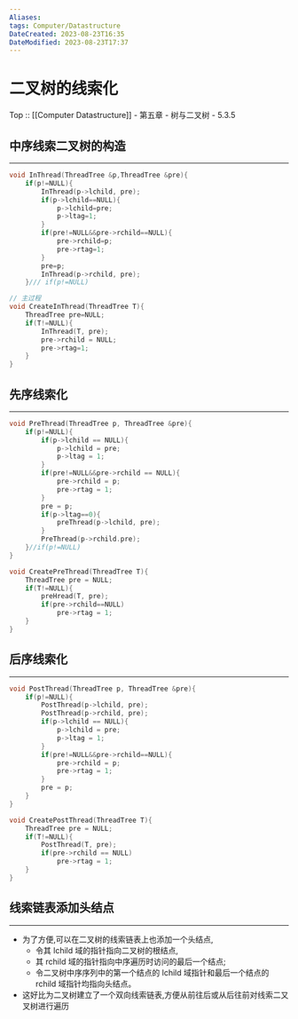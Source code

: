```yaml
---
Aliases: 
tags: Computer/Datastructure 
DateCreated: 2023-08-23T16:35
DateModified: 2023-08-23T17:37
---
```

# 二叉树的线索化

Top :: [[Computer Datastructure]] - 第五章 - 树与二叉树 - 5.3.5

## 中序线索二叉树的构造
---

```cpp
void InThread(ThreadTree &p,ThreadTree &pre){
	if(p!=NULL){
		InThread(p->lchild, pre);
		if(p->lchild==NULL){
			p->lchild=pre;
			p->ltag=1;
		}
		if(pre!=NULL&&pre->rchild==NULL){
			pre->rchild=p;
			pre->rtag=1;
		}
		pre=p;
		InThread(p->rchild, pre);
	}/// if(p!=NULL)

// 主过程
void CreateInThread(ThreadTree T){
	ThreadTree pre=NULL;
	if(T!=NULL){
		InThread(T, pre);
		pre->rchild = NULL;
		pre->rtag=1;
	}
}
```

## 先序线索化
---

```cpp
void PreThread(ThreadTree p, ThreadTree &pre){
	if(p!=NULL){
		if(p->lchild == NULL){
			p->lchild = pre;
			p->ltag = 1;
		}
		if(pre!=NULL&&pre->rchild == NULL){
			pre->rchild = p;
			pre->rtag = 1;
		}
		pre = p;
		if(p->ltag==0){
			preThread(p->lchild, pre);
		}
		PreThread(p->rchild.pre);
	}//if(p!=NULL)
}

void CreatePreThread(ThreadTree T){
	ThreadTree pre = NULL;
	if(T!=NULL){
		preHread(T, pre);
		if(pre->rchild==NULL)
			pre->rtag = 1;
	}
}
```

## 后序线索化
---

```cpp
void PostThread(ThreadTree p, ThreadTree &pre){
	if(p!=NULL){
		PostThread(p->lchild, pre);
		PostThread(p->rchild, pre);
		if(p->lchild == NULL){
			p->lchild = pre;
			p->ltag = 1;
		}
		if(pre!=NULL&&pre->rchild==NULL){
			pre->rchild = p;
			pre->rtag = 1;
		}
		pre = p;
	}
}

void CreatePostThread(ThreadTree T){
	ThreadTree pre = NULL;
	if(T!=NULL){
		PostThread(T, pre);
		if(pre->rchild == NULL)
			pre->rtag = 1;
	}
}
```

## 线索链表添加头结点
---
- 为了方便,可以在二叉树的线索链表上也添加一个头结点,
	- 令其 lchild 域的指针指向二叉树的根结点,
	- 其 rchild 域的指针指向中序遍历时访问的最后一个结点;
	- 令二叉树中序序列中的第一个结点的 lchild 域指针和最后一个结点的 rchild 域指针均指向头结点。
- 这好比为二叉树建立了一个双向线索链表,方便从前往后或从后往前对线索二又叉树进行遍历
